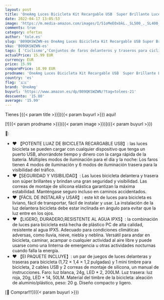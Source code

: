 ```yaml
---
layout: post
title: 'OneAmg Luces Bicicleta Kit Recargable USB  Super Brillante Luces Bicicleta Delantera y Trasera IPX5 Impermeable y Campana de Luz Bicicleta  Luces para Bicicleta Potentes de Montaña y Carretera'
date: 2022-04-17 13:05:53
image: 'https://m.media-amazon.com/images/I/51oMeEOxbkL._SL500_._SL400_.jpg'
comments: true
category: ofertas
author: 'tole.es'
slug: 'B09QKSWZWN-es OneAmg Luces Bicicleta Kit Recargable USB Super Brillante...'
sku: 'B09QKSWZWN-es'
tags: [ 'Ciclismo','Conjuntos de faros delanteros y traseros para ciclismo','Deportes y aire libre','Luces y reflectores de ciclismo','Ropa y equipo para deportes','bicicleta','oneamg','🇪🇸', ]
actualPrice: 15.99 EUR
currency: EUR
price: 15.99
comparePrice: 18.99 EUR
prodname: 'OneAmg Luces Bicicleta Kit Recargable USB  Super Brillante Luces Bicicleta Delantera y Trasera IPX5 Impermeable y Campana de Luz Bicicleta  Luces para Bicicleta Potentes de Montaña y Carretera'
country: 'es'
flag: '🇪🇸'
brand: 'OneAmg'
buyurl: 'https://www.amazon.es/dp/B09QKSWZWN/?tag=tolees-21'
descuento: '15.80'
average: '15.99'
---
```


Tienes [{{< param title >}}]({{< param buyurl >}}) aqui!

[![{{< param prodname >}}]({{< param image >}})]({{< param buyurl >}})

🔎:

- ❤ 【POTENTE LUAZ DE BICICLETA RECARGABLE USB】: las luces bicicleta se pueden cargar con cualquier dispositivo que tenga un puerto USB, ahorrándote tiempo y dinero con la carga rápida de la batería. Múltiples modos de iluminación para el día y la noche: Los faros tienen 4 modos de iluminación y 6 modos de iluminación trasera para la visibilidad del tráfico.
- ❤【SEGURIDAD Y VISIBILIDAD】: Las luces bicicleta delantera y trasera son súper brillantes y brindan una gran seguridad y visibilidad. Las correas de montaje de silicona elástica garantizan la máxima estabilidad. Manténgase seguro incluso en caminos accidentados.
- ❤【FÁCIL DE INSTALAR y USAR】: este kit de luces para bicicleta es liviano, fácil de transportar, fácil de instalar y usar. La instalación de la luz delantera bicicleta debe estar inclinada en ángulo para evitar que la luz entre en los ojos.
- ❤ 【LIGERO, DURADERO,RESISTENTE AL AGUA IPX5】: la combinación de luces para bicicleta está hecha de plástico PC de alta calidad, resistente al agua IPX5. Adecuado para condiciones climáticas adversas, como lluvia, nieve, niebla y neblina. Versátil para andar en bicicleta, caminar, acampar o cualquier actividad al aire libre y puede usarse como una linterna de emergencia u otras actividades nocturnas cuando falla la energía.
- ❤ 【EI PAQUETE INCLUYE】: un par de juegos de luces delanteras y traseras para bicicleta (1,72 × 1,4 × 1,2 pulgadas) y 1 mini timbre para bicicleta, 2 cables USB y 2 correas de montaje de silicona, un manual de instrucciones. Faro: luz blanca, 24g, LED * 2, 200LM. Luz trasera: luz roja, 20g, LED * 14, 50LM. Material del timbre de la bicicleta: aleación de aluminio/plástico, peso: 20 g. Diseño compacto y ligero.

[🛒 Comprar!!!]({{< param buyurl >}})
